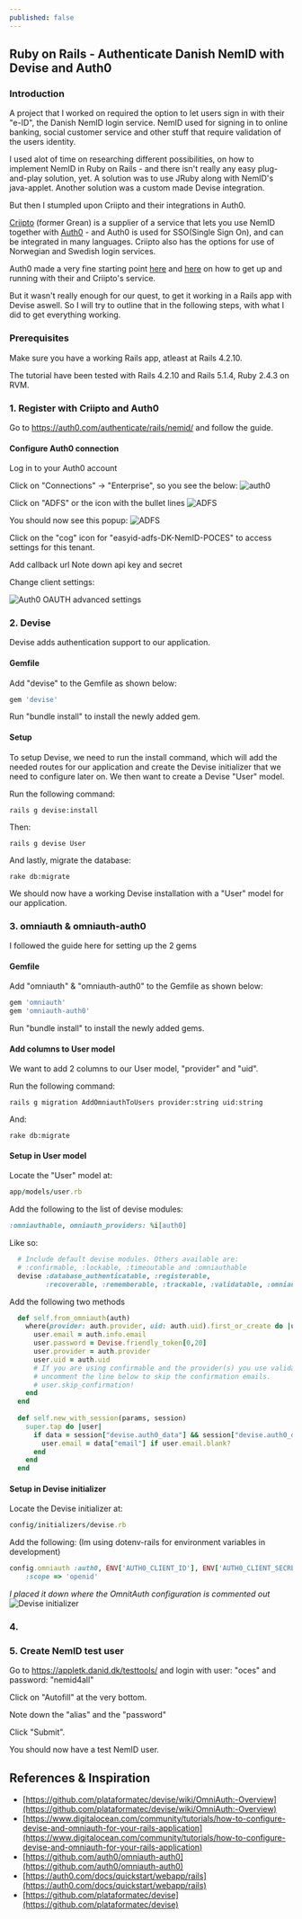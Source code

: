 ```yaml
---
published: false
---
```

## Ruby on Rails - Authenticate Danish NemID with Devise and Auth0

### Introduction

A project that I worked on required the option to let users sign in with their "e-ID", the Danish NemID login service.
NemID used for signing in to online banking, social customer service and other stuff that require validation of the users identity.

I used alot of time on researching different possibilities, on how to implement NemID in Ruby on Rails - and there isn't really any easy plug-and-play solution, yet. A solution was to use JRuby along with NemID's java-applet. Another solution was a custom made Devise integration.

But then I stumpled upon Criipto and their integrations in Auth0.

[Criipto](https://criipto.com/) (former Grean) is a supplier of a service that lets you use NemID together with [Auth0](https://auth0.com/) - and Auth0 is used for SSO(Single Sign On), and can be integrated in many languages. Criipto also has the options for use of Norwegian and Swedish login services.

Auth0 made a very fine starting point [here](https://auth0.com/authenticate/rails/nemid/) and [here](https://auth0.com/docs/quickstart/webapp/rails) on how to get up and running with their and Criipto's service.

But it wasn't really enough for our quest, to get it working in a Rails app with Devise aswell. So I will try to outline that in the following steps, with what I did to get everything working.




### Prerequisites

Make sure you have a working Rails app, atleast at Rails 4.2.10.

The tutorial have been tested with Rails 4.2.10 and Rails 5.1.4, Ruby 2.4.3 on RVM.

### 1. Register with Criipto and Auth0

Go to https://auth0.com/authenticate/rails/nemid/ and follow the guide.

#### Configure Auth0 connection

Log in to your Auth0 account

Click on "Connections" -> "Enterprise", so you see the below:
![auth0]({{site.baseurl}}/_posts/auth0.PNG)

Click on "ADFS" or the icon with the bullet lines
![ADFS]({{site.baseurl}}/_posts/adfs.PNG)

You should now see this popup:
![ADFS]({{site.baseurl}}/_posts/adfs2.PNG)

Click on the "cog" icon for "easyid-adfs-DK-NemID-POCES" to access settings for this tenant.



Add callback url
Note down api key and secret

Change client settings:

![Auth0 OAUTH advanced settings]({{site.baseurl}}/_posts/auth0client.PNG)





### 2. Devise
Devise adds authentication support to our application.

#### Gemfile

Add "devise" to the Gemfile as shown below:

```ruby
gem 'devise'
```

Run "bundle install" to install the newly added gem.

#### Setup

To setup Devise, we need to run the install command, which will add the needed routes for our application and create the Devise initializer that we need to configure later on. 
We then want to create a Devise "User" model.

Run the following command:

```
rails g devise:install
```

Then:

```
rails g devise User
```

And lastly, migrate the database:

```
rake db:migrate
```

We should now have a working Devise installation with a "User" model for our application.



### 3. omniauth & omniauth-auth0
I followed the guide here for setting up the 2 gems

#### Gemfile

Add "omniauth" & "omniauth-auth0" to the Gemfile as shown below:

```ruby
gem 'omniauth'
gem 'omniauth-auth0'
```

Run "bundle install" to install the newly added gems.

#### Add columns to User model
We want to add 2 columns to our User model, "provider" and "uid".

Run the following command:
```
rails g migration AddOmniauthToUsers provider:string uid:string
```

And: 
```
rake db:migrate
```

#### Setup in User model

Locate the "User" model at:
```ruby
app/models/user.rb
```

Add the following to the list of devise modules:
```ruby
:omniauthable, omniauth_providers: %i[auth0]
```

Like so:
```ruby
  # Include default devise modules. Others available are:
  # :confirmable, :lockable, :timeoutable and :omniauthable
  devise :database_authenticatable, :registerable,
         :recoverable, :rememberable, :trackable, :validatable, :omniauthable, omniauth_providers: %i[auth0]
```


Add the following two methods

```ruby
  def self.from_omniauth(auth)
    where(provider: auth.provider, uid: auth.uid).first_or_create do |user|
      user.email = auth.info.email
      user.password = Devise.friendly_token[0,20]
      user.provider = auth.provider
      user.uid = auth.uid
      # If you are using confirmable and the provider(s) you use validate emails, 
      # uncomment the line below to skip the confirmation emails.
      # user.skip_confirmation!
    end
  end
  
  def self.new_with_session(params, session)
    super.tap do |user|
      if data = session["devise.auth0_data"] && session["devise.auth0_data"]["extra"]["raw_info"]
        user.email = data["email"] if user.email.blank?
      end
    end
  end
```


#### Setup in Devise initializer
Locate the Devise initializer at:
```ruby
config/initializers/devise.rb
```

Add the following: (Im using dotenv-rails for environment variables in development)
```ruby
config.omniauth :auth0, ENV['AUTH0_CLIENT_ID'], ENV['AUTH0_CLIENT_SECRET'], ENV['AUTH0_DOMAIN'], 
    :scope => 'openid'
```

_I placed it down where the OmnitAuth configuration is commented out_
![Devise initializer]({{site.baseurl}}/_posts/devise.PNG)





### 4. 

### 5. Create NemID test user

Go to https://appletk.danid.dk/testtools/ and login with user: "oces" and password: "nemid4all"

Click on "Autofill" at the very bottom.

Note down the "alias" and the "password"

Click "Submit".

You should now have a test NemID user.


## References & Inspiration
- [https://github.com/plataformatec/devise/wiki/OmniAuth:-Overview](https://github.com/plataformatec/devise/wiki/OmniAuth:-Overview)
- [https://www.digitalocean.com/community/tutorials/how-to-configure-devise-and-omniauth-for-your-rails-application](https://www.digitalocean.com/community/tutorials/how-to-configure-devise-and-omniauth-for-your-rails-application)
- [https://github.com/auth0/omniauth-auth0](https://github.com/auth0/omniauth-auth0)
- [https://auth0.com/docs/quickstart/webapp/rails](https://auth0.com/docs/quickstart/webapp/rails)
- [https://github.com/plataformatec/devise](https://github.com/plataformatec/devise)




